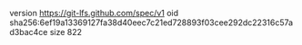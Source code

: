 version https://git-lfs.github.com/spec/v1
oid sha256:6ef19a13369127fa38d40eec7c21ed728893f03cee292dc22316c57ad3bac4ce
size 822

